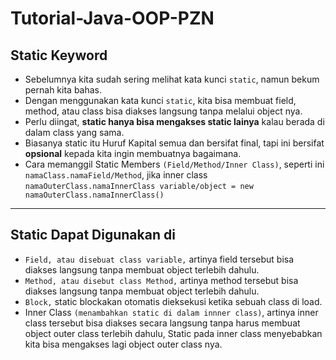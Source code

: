 # Tutorial-Java-OOP-PZN
## Static Keyword
* Sebelumnya kita sudah sering melihat kata kunci `static`, namun bekum pernah kita bahas.
* Dengan menggunakan kata kunci `static`, kita bisa membuat field, method, atau class bisa diakses langsung tanpa melalui object nya.
* Perlu diingat, **static hanya bisa mengakses static lainya** kalau berada di dalam class yang sama.
* Biasanya static itu Huruf Kapital semua dan bersifat final, tapi ini bersifat **opsional** kepada kita ingin membuatnya bagaimana.
* Cara memanggil Static Members `(Field/Method/Inner Class)`, seperti ini `namaClass.namaField/Method`, jika inner class `namaOuterClass.namaInnerClass variable/object = new namaOuterClass.namaInnerClass()`

---

## Static Dapat Digunakan di
* `Field, atau disebuat class variable,` artinya field tersebut bisa diakses langsung tanpa membuat object terlebih dahulu.
* `Method, atau disebut class Method,` artinya method tersebut bisa diakses langsung tanpa membuat object terlebih dahulu.
* `Block,` static blockakan otomatis dieksekusi ketika sebuah class di load.
* Inner Class `(menambahkan static di dalam innner class)`, artinya inner class tersebut bisa diakses secara langsung tanpa harus membuat object outer class terlebih dahulu, Static pada inner class menyebabkan kita bisa mengakses lagi object outer class nya.